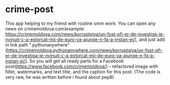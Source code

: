 # crime-post
This app helping to my friend with routine smm work. You can open any news on crimemoldova.com(example: https://crimemoldova.com/news/korruptsiya/un-fost-ofi-er-de-investiga-ie-nvinuit-c-a-extorcat-mii-de-euro-va-ajunge-n-fa-a-instan-ei/), and just add in link path ".pythonanywhere"(https://crimemoldova.pythonanywhere.com/news/korruptsiya/un-fost-ofi-er-de-investiga-ie-nvinuit-c-a-extorcat-mii-de-euro-va-ajunge-n-fa-a-instan-ei/). So you will get all ready parts for a Facebook post(https://www.facebook.com/crimemoldova/) - refactored image with filter, watermarks, and text title, and the caption for this post. (The code is very raw, he was written before i found about pep8)
